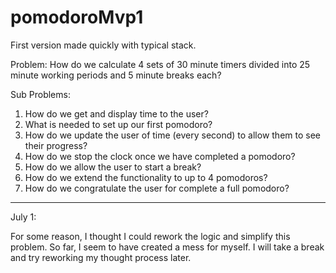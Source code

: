 # pomodoroMvp1

First version made quickly with typical stack.


Problem:
How do we calculate 4 sets of 30 minute timers divided into 25 minute working periods and 5 minute breaks each?


Sub Problems:

1. How do we get and display time to the user?
2. What is needed to set up our first pomodoro?
3. How do we update the user of time (every second) to allow them to see their progress?
4. How do we stop the clock once we have completed a pomodoro?
5. How do we allow the user to start a break?
6. How do we extend the functionality to up to 4 pomodoros?
7. How do we congratulate the user for complete a full pomodoro?


-----------------------------------

July 1:

For some reason, I thought I could rework the logic and simplify this problem. So far, I seem to have created a mess for myself. I will take a break and try reworking my thought process later.

